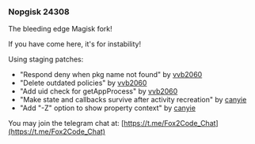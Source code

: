 ### Nopgisk 24308

The bleeding edge Magisk fork!

If you have come here, it's for instability!

Using staging patches:
- "Respond deny when pkg name not found" by [vvb2060](https://github.com/vvb2060)
- "Delete outdated policies" by [vvb2060](https://github.com/vvb2060)
- "Add uid check for getAppProcess" by [vvb2060](https://github.com/vvb2060)
- "Make state and callbacks survive after activity recreation" by [canyie](https://github.com/canyie)
- "Add "-Z" option to show property context" by [canyie](https://github.com/canyie)

You may join the telegram chat at: [https://t.me/Fox2Code_Chat](https://t.me/Fox2Code_Chat)
